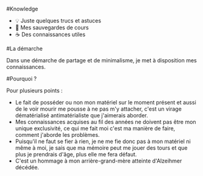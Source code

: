 #Knowledge

* 💡 Juste quelques trucs et astuces
* 📂 Mes sauvegardes de cours
* ☕ Des connaissances utiles


#La démarche

Dans une démarche de partage et de minimalisme, je met à disposition mes connaissances.


#Pourquoi ? 

Pour plusieurs points : 

* Le fait de posséder ou non mon matériel sur le moment présent et aussi de le voir mourir me pousse à ne pas m'y attacher, c'est un virage dématérialisé antimatérialiste que j'aimerais aborder.
* Mes connaissances acquises au fil des années ne doivent pas être mon unique exclusivité, ce qui me fait moi c'est ma manière de faire, comment j'aborde les problèmes.
* Puisqu'il ne faut se fier à rien, je ne me fie donc pas à mon matériel ni même à moi, je sais que ma mémoire peut me jouer des tours et que plus je prendrais d'âge, plus elle me fera défaut.
* C'est un hommage à mon arrière-grand-mère atteinte d'Alzeihmer décédée.




